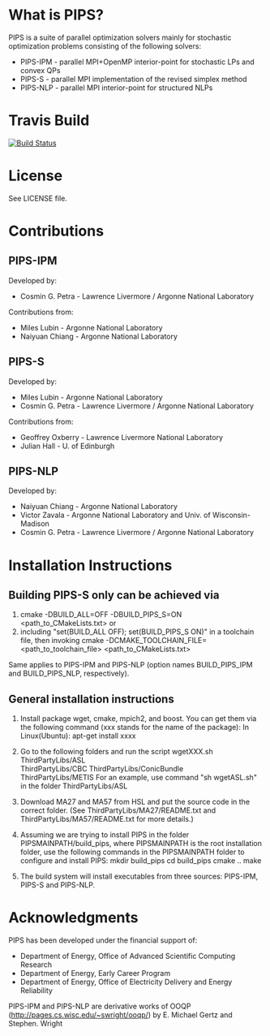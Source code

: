 # What is PIPS?

PIPS is a suite of parallel optimization solvers mainly for stochastic optimization problems consisting of the following solvers:
 * PIPS-IPM - parallel MPI+OpenMP interior-point for stochastic LPs and convex QPs
 * PIPS-S   - parallel MPI implementation of the revised simplex method
 * PIPS-NLP - parallel MPI interior-point for structured NLPs

# Travis Build

[![Build Status](https://travis-ci.org/Argonne-National-Laboratory/PIPS.svg?branch=master)](https://travis-ci.org/Argonne-National-Laboratory/PIPS)

# License

See LICENSE file.

# Contributions

## PIPS-IPM

Developed by:
  * Cosmin G. Petra - Lawrence Livermore / Argonne National Laboratory

Contributions from:
  * Miles Lubin - Argonne National Laboratory
  * Naiyuan Chiang - Argonne National Laboratory

## PIPS-S

Developed by: 
  * Miles Lubin - Argonne National Laboratory
  * Cosmin G. Petra - Lawrence Livermore / Argonne National Laboratory

Contributions from:
  * Geoffrey Oxberry - Lawrence Livermore National Laboratory
  * Julian Hall - U. of Edinburgh

## PIPS-NLP 

Developed by:
 * Naiyuan Chiang - Argonne National Laboratory
 * Victor Zavala - Argonne National Laboratory and Univ. of Wisconsin-Madison
 * Cosmin G. Petra - Lawrence Livermore / Argonne National Laboratory	 

# Installation Instructions

## Building PIPS-S only can be achieved via 
1. cmake -DBUILD_ALL=OFF -DBUILD_PIPS_S=ON <path_to_CMakeLists.txt>
or 
2. including "set(BUILD_ALL OFF); set(BUILD_PIPS_S ON)" in a toolchain file, then 
invoking
cmake -DCMAKE_TOOLCHAIN_FILE=<path_to_toolchain_file> <path_to_CMakeLists.txt>

Same applies to PIPS-IPM and PIPS-NLP (option names BUILD_PIPS_IPM and BUILD_PIPS_NLP, 
respectively).

## General installation instructions
1. Install package wget, cmake, mpich2, and boost.
You can get them via the following command (xxx stands for the name of the package):
In Linux(Ubuntu): apt-get install xxxx

2. Go to the following folders and run the script wgetXXX.sh
ThirdPartyLibs/ASL  
ThirdPartyLibs/CBC 
ThirdPartyLibs/ConicBundle   
ThirdPartyLibs/METIS
For an example, use command "sh wgetASL.sh" in the folder ThirdPartyLibs/ASL  

3. Download MA27 and MA57 from HSL and put the source code in the correct folder. 
(See ThirdPartyLibs/MA27/README.txt and ThirdPartyLibs/MA57/README.txt for more details.)

4. Assuming we are trying to install PIPS in the folder PIPSMAINPATH/build_pips, where 
PIPSMAINPATH is the root installation folder, use the following commands in the PIPSMAINPATH
folder to configure and install PIPS:
mkdir build_pips
cd build_pips
cmake ..
make

5. The build system will install executables from three sources: PIPS-IPM, PIPS-S and PIPS-NLP. 

# Acknowledgments 

PIPS has been developed under the financial support of: 
- Department of Energy, Office of Advanced Scientific Computing Research
- Department of Energy, Early Career Program 
- Department of Energy, Office of Electricity Delivery and Energy Reliability

PIPS-IPM and PIPS-NLP are derivative works of OOQP (http://pages.cs.wisc.edu/~swright/ooqp/) by E. Michael Gertz and Stephen. Wright

